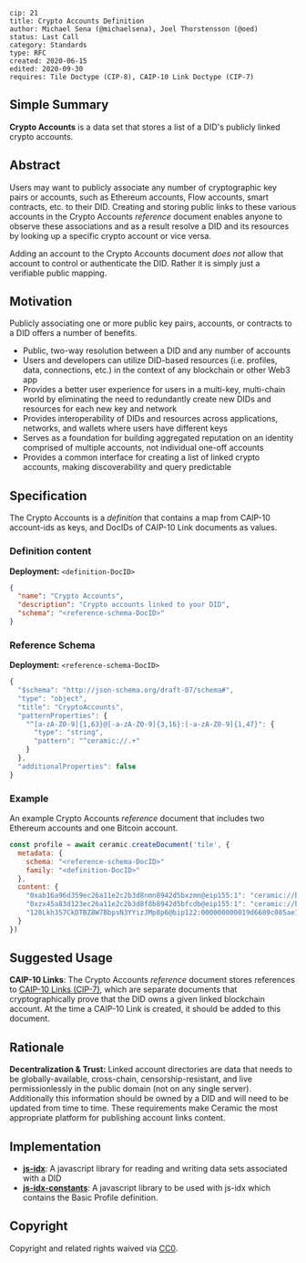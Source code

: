 ```
cip: 21
title: Crypto Accounts Definition
author: Michael Sena (@michaelsena), Joel Thorstensson (@oed)
status: Last Call
category: Standards
type: RFC
created: 2020-06-15
edited: 2020-09-30
requires: Tile Doctype (CIP-8), CAIP-10 Link Doctype (CIP-7)
```

## Simple Summary

**Crypto Accounts** is a data set that stores a list of a DID's publicly linked crypto accounts.


## Abstract

Users may want to publicly associate any number of cryptographic key pairs or accounts, such as Ethereum accounts, Flow accounts, smart contracts, etc. to their DID. Creating and storing public links to these various accounts in the Crypto Accounts *reference* document enables anyone to observe these associations and as a result resolve a DID and its resources by looking up a specific crypto account or vice versa. 

Adding an account to the Crypto Accounts document *does not* allow that account to control or authenticate the DID. Rather it is simply just a verifiable public mapping.


## Motivation

Publicly associating one or more public key pairs, accounts, or contracts to a DID offers a number of benefits.

- Public, two-way resolution between a DID and any number of accounts
- Users and developers can utilize DID-based resources (i.e. profiles, data, connections, etc.) in the context of any blockchain or other Web3 app
- Provides a better user experience for users in a multi-key, multi-chain world by eliminating the need to redundantly create new DIDs and resources for each new key and network
- Provides interoperability of DIDs and resources across applications, networks, and wallets where users have different keys
- Serves as a foundation for building aggregated reputation on an identity comprised of multiple accounts, not individual one-off accounts
- Provides a common interface for creating a list of linked crypto accounts, making discoverability and query predictable


## Specification

The Crypto Accounts is a *definition* that contains a map from CAIP-10 account-ids as keys, and DocIDs of CAIP-10 Link documents as values.

### Definition content

**Deployment:** `<definition-DocID>`

```json
{
  "name": "Crypto Accounts",
  "description": "Crypto accounts linked to your DID",
  "schema": "<reference-schema-DocID>"
}
```

### Reference Schema

**Deployment:** `<reference-schema-DocID>`

```jsx
{
  "$schema": "http://json-schema.org/draft-07/schema#",
  "type": "object",
  "title": "CryptoAccounts",
  "patternProperties": {
    "^[a-zA-Z0-9]{1,63}@[-a-zA-Z0-9]{3,16}:[-a-zA-Z0-9]{1,47}": {
      "type": "string",
      "pattern": "^ceramic://.+"
    }
  },
  "additionalProperties": false
}
```

### Example

An example Crypto Accounts *reference* document that includes two Ethereum accounts and one Bitcoin account.

```js
const profile = await ceramic.createDocument('tile', {
  metadata: {
    schema: "<reference-schema-DocID>"
    family: "<definition-DocID>"
  },
  content: {
    "0xab16a96d359ec26a11e2c2b3d8nmn8942d5bxzmn@eip155:1": "ceramic://bafyljsdf1...",
    "0xzx45a83d123ec26a11e2c2b3d8f8b8942d5bfcdb@eip155:1": "ceramic://bafyljsdf2...",
    "128Lkh3S7CkDTBZ8W7BbpsN3YYizJMp8p6@bip122:000000000019d6689c085ae165831e93": "ceramic://bafysdfoijwe3..."
  }
})
```


## Suggested Usage

**CAIP-10 Links**: The Crypto Accounts *reference* document stores references to [CAIP-10 Links (CIP-7)](https://github.com/ceramicnetwork/CIP/issues/15), which are separate documents that cryptographically prove that the DID owns a given linked blockchain account. At the time a CAIP-10 Link is created, it should be added to this document.


## Rationale

**Decentralization & Trust:** Linked account directories are data that needs to be globally-available, cross-chain, censorship-resistant, and live permissionlessly in the public domain (not on any single server). Additionally this information should be owned by a DID and will need to be updated from time to time. These requirements make Ceramic the most appropriate platform for publishing account links content.


## Implementation

- [**js-idx**](https://idx.xyz/): A javascript library for reading and writing data sets associated with a DID
- [**js-idx-constants**](https://github.com/ceramicstudio/js-idx-constants): A javascript library to be used with js-idx which contains the Basic Profile definition.


## Copyright

Copyright and related rights waived via [CC0](https://creativecommons.org/publicdomain/zero/1.0/).
